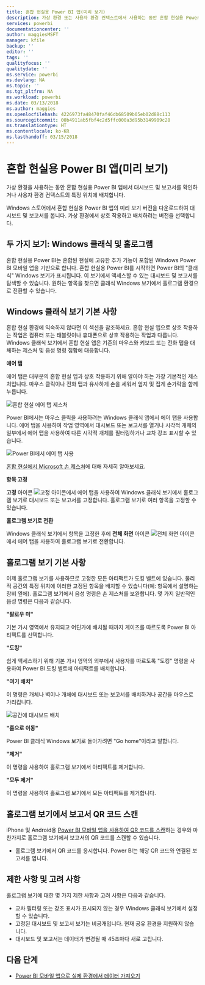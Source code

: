 ```yaml
---
title: 혼합 현실용 Power BI 앱(미리 보기)
description: 가상 환경 또는 사용자 환경 컨텍스트에서 사용하는 동안 혼합 현실용 Power BI 앱에서 대시보드 및 보고서를 봅니다.
services: powerbi
documentationcenter: ''
author: maggiesMSFT
manager: kfile
backup: ''
editor: ''
tags: ''
qualityfocus: ''
qualitydate: ''
ms.service: powerbi
ms.devlang: NA
ms.topic: ''
ms.tgt_pltfrm: NA
ms.workload: powerbi
ms.date: 03/13/2018
ms.author: maggies
ms.openlocfilehash: 4226973fa48470faf46db68509b05eb02d88c113
ms.sourcegitcommit: 00b4911ab5fbf4c2d5ffc000a3d95b3149909c28
ms.translationtype: HT
ms.contentlocale: ko-KR
ms.lasthandoff: 03/15/2018
---
```

# <a name="power-bi-for-mixed-reality-app-preview"></a>혼합 현실용 Power BI 앱(미리 보기)
가상 환경을 사용하는 동안 혼합 현실용 Power BI 앱에서 대시보드 및 보고서를 확인하거나 사용자 환경 컨텍스트의 특정 위치에 배치합니다. 

Windows 스토어에서 혼합 현실용 Power BI 앱의 미리 보기 버전을 다운로드하여 대시보드 및 보고서를 봅니다. 가상 환경에서 상호 작용하고 배치하려는 버전을 선택합니다. 

## <a name="two-views-windows-classic-and-holographic"></a>두 가지 보기: Windows 클래식 및 홀로그램

혼합 현실용 Power BI는 혼합된 현실에 고유한 추가 기능이 포함된 Windows Power BI 모바일 앱을 기반으로 합니다. 혼합 현실용 Power BI를 시작하면 Power BI의 "클래식" Windows 보기가 표시됩니다. 이 보기에서 액세스할 수 있는 대시보드 및 보고서를 탐색할 수 있습니다. 원하는 항목을 찾으면 클래식 Windows 보기에서 홀로그램 환경으로 전환할 수 있습니다. 


## <a name="windows-classic-view-basics"></a>Windows 클래식 보기 기본 사항

혼합 현실 환경에 익숙하지 않다면 이 섹션을 참조하세요. 혼합 현실 앱으로 상호 작용하는 작업은 컴퓨터 또는 태블릿이나 휴대폰으로 상호 작용하는 작업과 다릅니다. Windows 클래식 보기에서 혼합 현실 앱은 기존의 마우스와 키보드 또는 전화 탭을 대체하는 제스처 및 음성 명령 집합에 대응합니다. 

**에어 탭**

에어 탭은 대부분의 혼합 현실 앱과 상호 작용하기 위해 알아야 하는 가장 기본적인 제스처입니다. 마우스 클릭이나 전화 탭과 유사하게 손을 세워서 엄지 및 집게 손가락을 함께 누릅니다.  

![혼합 현실 에어 탭 제스처](media/mobile-mixed-reality-app/power-bi-hololens-airtap.png)

Power BI에서는 마우스 클릭을 사용하려는 Windows 클래식 앱에서 에어 탭을 사용합니다. 에어 탭을 사용하여 작업 영역에서 대시보드 또는 보고서를 열거나 시각적 개체의 일부에서 에어 탭을 사용하여 다른 시각적 개체를 필터링하거나 교차 강조 표시할 수 있습니다.

![Power BI에서 에어 탭 사용](media/mobile-mixed-reality-app/power-bi-hololens-airtap-hand.png) 

[혼합 현실에서 Microsoft 손 제스처](https://developer.microsoft.com/windows/mixed-reality/gestures)에 대해 자세히 알아보세요.

**항목 고정** 

**고정** 아이콘 ![고정 아이콘](media/mobile-mixed-reality-app/power-bi-hololens-pin.png)에서 에어 탭을 사용하여 Windows 클래식 보기에서 홀로그램 보기로 대시보드 또는 보고서를 고정합니다. 홀로그램 보기로 여러 항목을 고정할 수 있습니다. 

**홀로그램 보기로 전환**

Windows 클래식 보기에서 항목을 고정한 후에 **전체 화면** 아이콘 ![전체 화면 아이콘](media/mobile-mixed-reality-app/power-bi-hololens-fullscreen.png)에서 에어 탭을 사용하여 홀로그램 보기로 전환합니다. 


## <a name="holographic-view-basics"></a>홀로그램 보기 기본 사항

이제 홀로그램 보기를 사용하므로 고정한 모든 아티팩트가 도킹 벨트에 있습니다. 물리적 공간의 특정 위치에 이러한 고정된 항목을 배치할 수 있습니다(예: 항목에서 설명하는 장비 옆에). 홀로그램 보기에서 음성 명령은 손 제스처를 보완합니다. 몇 가지 일반적인 음성 명령은 다음과 같습니다.

**"팔로우 미"** 

기본 가시 영역에서 유지되고 어딘가에 배치될 때까지 게이즈를 따르도록 Power BI 아티팩트를 선택합니다.

**"도킹"** 

쉽게 액세스하기 위해 기본 가시 영역의 외부에서 사용자를 따르도록 "도킹" 명령을 사용하여 Power BI 도킹 벨트에 아티팩트를 배치합니다.

**"여기 배치"**

이 명령은 개체나 벽이나 개체에 대시보드 또는 보고서를 배치하거나 공간을 마우스로 가리킵니다.

![공간에 대시보드 배치](media/mobile-mixed-reality-app/power-bi-hololens-place-visuals.png)

**"홈으로 이동"**

Power BI 클래식 Windows 보기로 돌아가려면 "Go home"이라고 말합니다. 

**"제거"**

이 명령을 사용하여 홀로그램 보기에서 아티팩트를 제거합니다.

**"모두 제거"** 

이 명령을 사용하여 홀로그램 보기에서 모든 아티팩트를 제거합니다.


## <a name="scan-a-report-qr-code-in-holographic-view"></a>홀로그램 보기에서 보고서 QR 코드 스캔

iPhone 및 Android용 [Power BI 모바일 앱을 사용하여 QR 코드를 스캔](mobile-apps-qr-code.md)하는 경우와 마찬가지로 홀로그램 보기에서 보고서의 QR 코드를 스캔할 수 있습니다.

- 홀로그램 보기에서 QR 코드를 응시합니다. Power BI는 해당 QR 코드와 연결된 보고서를 엽니다.

## <a name="limitations-and-considerations"></a>제한 사항 및 고려 사항

홀로그램 보기에 대한 몇 가지 제한 사항과 고려 사항은 다음과 같습니다.

- 교차 필터링 또는 강조 표시가 표시되지 않는 경우 Windows 클래식 보기에서 설정할 수 있습니다.
- 고정된 대시보드 및 보고서 보기는 비공개입니다. 현재 공유 환경을 지원하지 않습니다.
- 대시보드 및 보고서는 데이터가 변경될 때 45초마다 새로 고칩니다.


## <a name="next-steps"></a>다음 단계

- [Power BI 모바일 앱으로 실제 환경에서 데이터 가져오기](mobile-apps-data-in-real-world-context.md)

 



